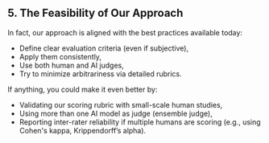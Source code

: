 ## 5. The Feasibility of Our Approach

In fact, our approach is aligned with the best practices available today:
- Define clear evaluation criteria (even if subjective),
- Apply them consistently,
- Use both human and AI judges,
- Try to minimize arbitrariness via detailed rubrics.

If anything, you could make it even better by:
- Validating our scoring rubric with small-scale human studies,
- Using more than one AI model as judge (ensemble judge),
- Reporting inter-rater reliability if multiple humans are scoring (e.g., using Cohen's kappa, Krippendorff’s alpha).
